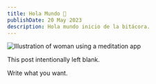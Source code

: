 ```yaml
---
title: Hola Mundo 👋
publishDate: 20 May 2023
description: Hola mundo inicio de la bitácora.
---
```


![Illustration of woman using a meditation app](/assets/blog/casual-life-3d-meditation-crystal.webp)

This post intentionally left blank.

Write what you want.
